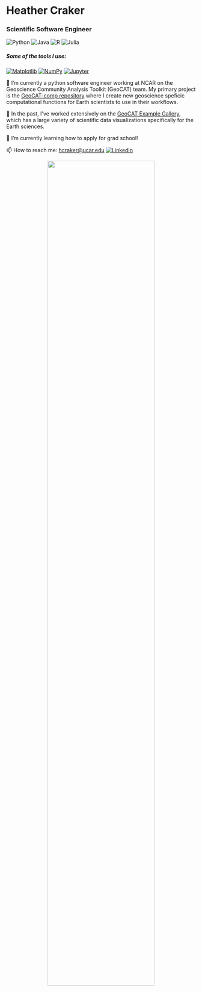 # Heather Craker

### Scientific Software Engineer

<!--
**hCraker/hCraker** is a ✨ _special_ ✨ repository because its `README.md` (this file) appears on your GitHub profile.

Here are some ideas to get you started:

- 🔭 I’m currently working on ...
- 🌱 I’m currently learning ...
- 👯 I’m looking to collaborate on ...
- 🤔 I’m looking for help with ...
- 💬 Ask me about ...
- 📫 How to reach me: ...
- 😄 Pronouns: ...
- ⚡ Fun fact: ...
-->

![Python](https://img.shields.io/badge/python-3670A0?style=for-the-badge&logo=python&logoColor=ffdd54) ![Java](https://img.shields.io/badge/java-%23ED8B00.svg?style=for-the-badge&logo=java&logoColor=white)  ![R](https://img.shields.io/badge/r-%23276DC3.svg?style=for-the-badge&logo=r&logoColor=white)  ![Julia](https://img.shields.io/badge/-Julia-9558B2?style=for-the-badge&logo=julia&logoColor=white)

##### Some of the tools I use:
[![Matplotlib](https://img.shields.io/badge/Matplotlib-%23ffffff.svg?style=for-the-badge&logo=Matplotlib&logoColor=black)](https://matplotlib.org/) [![NumPy](https://img.shields.io/badge/numpy-%23013243.svg?style=for-the-badge&logo=numpy&logoColor=white)](https://numpy.org/) [![Jupyter](https://img.shields.io/badge/-Jupyter-white?style=for-the-badge&logo=jupyter)](https://jupyter.org/try)




:telescope: I’m currently a python software engineer working at NCAR on the Geoscience Community Analysis Toolkit (GeoCAT) team. My primary project is the [GeoCAT-comp repository](https://github.com/NCAR/geocat-comp) where I create new geoscience speficic computational functions for Earth scientists to use in their workflows.

:sauropod: In the past, I've worked extensively on the [GeoCAT Example Gallery](https://geocat-examples.readthedocs.io/en/latest/index.html), which has a large variety of scientific data visualizations specifically for the Earth sciences. 

:seedling: I’m currently learning how to apply for grad school!

:mailbox: How to reach me: hcraker@ucar.edu [![LinkedIn](https://img.shields.io/badge/linkedin-%230077B5.svg?style=for-the-badge&logo=linkedin&logoColor=white)](https://www.linkedin.com/in/heather-craker)

<p align="center">
   <img width="75%" src="https://github-readme-streak-stats.herokuapp.com/?user=hCraker&theme=material-palenight" />   
</p>
